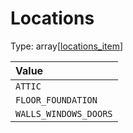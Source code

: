 
Locations
=========
  
Type: array[[locations_item](locations_item.md)]  

|Value|
| :--- |
|`ATTIC`|
|`FLOOR_FOUNDATION`|
|`WALLS_WINDOWS_DOORS`|

